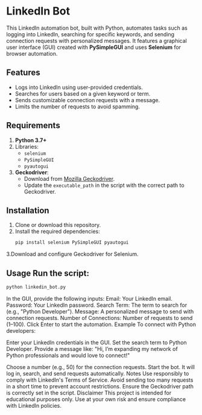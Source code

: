 # LinkedIn Bot

This LinkedIn automation bot, built with Python, automates tasks such as logging into LinkedIn, searching for specific keywords, and sending connection requests with personalized messages. It features a graphical user interface (GUI) created with **PySimpleGUI** and uses **Selenium** for browser automation.

## Features
- Logs into LinkedIn using user-provided credentials.
- Searches for users based on a given keyword or term.
- Sends customizable connection requests with a message.
- Limits the number of requests to avoid spamming.

## Requirements
1. **Python 3.7+**
2. Libraries:
   - `selenium`
   - `PySimpleGUI`
   - `pyautogui`
3. **Geckodriver**:
   - Download from [Mozilla Geckodriver](https://github.com/mozilla/geckodriver/releases).
   - Update the `executable_path` in the script with the correct path to Geckodriver.

## Installation
1. Clone or download this repository.
2. Install the required dependencies:
   ```bash
   pip install selenium PySimpleGUI pyautogui

3.Download and configure Geckodriver for Selenium.

## Usage Run the script:
```bash
python linkedin_bot.py
``` 
In the GUI, provide the following inputs:
Email: Your LinkedIn email.
Password: Your LinkedIn password.
Search Term: The term to search for (e.g., "Python Developer").
Message: A personalized message to send with connection requests.
Number of Connections: Number of requests to send (1–100).
Click Enter to start the automation.
Example
To connect with Python developers:

Enter your LinkedIn credentials in the GUI.
Set the search term to Python Developer.
Provide a message like:
"Hi, I’m expanding my network of Python professionals and would love to connect!"

Choose a number (e.g., 50) for the connection requests.
Start the bot. It will log in, search, and send requests automatically.
Notes
Use responsibly to comply with LinkedIn's Terms of Service.
Avoid sending too many requests in a short time to prevent account restrictions.
Ensure the Geckodriver path is correctly set in the script.
Disclaimer
This project is intended for educational purposes only. Use at your own risk and ensure compliance with LinkedIn policies.
